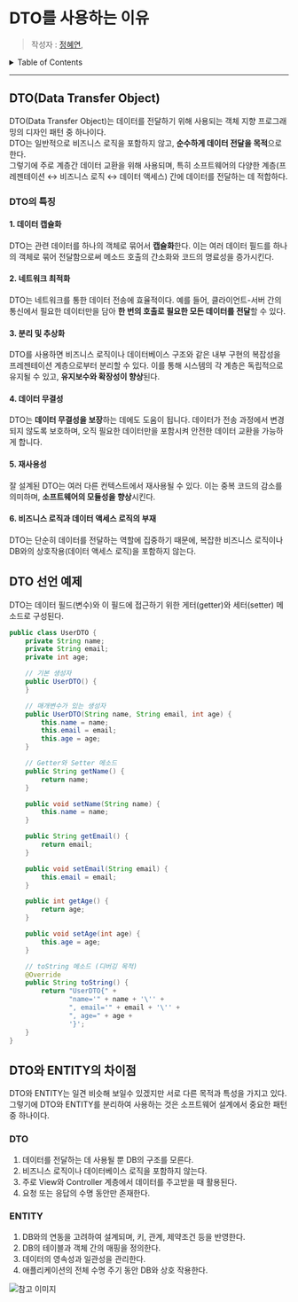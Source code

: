 # DTO를 사용하는 이유

> 작성자 : [정혜연](https://github.com/Jeonglever),

<details>
<summary>Table of Contents</summary>

- [DTO(Data Transfer Object)](#DTO-Data-Transfer-Object)
- [DTO의 특징](#DTO의-특징)
- [DTO 선언 예제](#DTO-선언-예제)
- [DTO와 ENTITY의 차이점](#dto와-entity의-차이점)

</details>

---

## DTO(Data Transfer Object)

DTO(Data Transfer Object)는 데이터를 전달하기 위해 사용되는 객체 지향 프로그래밍의 디자인 패턴 중 하나이다.</br>
DTO는 일반적으로 비즈니스 로직을 포함하지 않고, **순수하게 데이터 전달을 목적**으로 한다.</br> 그렇기에 주로 계층간 데이터 교환을 위해 사용되며, 특히 소프트웨어의 다양한 계층(프레젠테이션 ↔ 비즈니스 로직 ↔ 데이터 액세스) 간에 데이터를 전달하는 데 적합하다.

### DTO의 특징

#### 1. 데이터 캡슐화

DTO는 관련 데이터를 하나의 객체로 묶어서 **캡슐화**한다. 이는 여러 데이터 필드를 하나의 객체로 묶어 전달함으로써 메소드 호출의 간소화와 코드의 명료성을 증가시킨다.

#### 2. 네트워크 최적화

DTO는 네트워크를 통한 데이터 전송에 효율적이다. 예를 들어, 클라이언트-서버 간의 통신에서 필요한 데이터만을 담아 **한 번의 호출로 필요한 모든 데이터를 전달**할 수 있다.

#### 3. 분리 및 추상화

DTO를 사용하면 비즈니스 로직이나 데이터베이스 구조와 같은 내부 구현의 복잡성을 프레젠테이션 계층으로부터 분리할 수 있다. 이를 통해 시스템의 각 계층은 독립적으로 유지될 수 있고, **유지보수와 확장성이 향상**된다.

#### 4. 데이터 무결성

DTO는 **데이터 무결성을 보장**하는 데에도 도움이 됩니다. 데이터가 전송 과정에서 변경되지 않도록 보호하며, 오직 필요한 데이터만을 포함시켜 안전한 데이터 교환을 가능하게 합니다.

#### 5. 재사용성

잘 설계된 DTO는 여러 다른 컨텍스트에서 재사용될 수 있다. 이는 중복 코드의 감소를 의미하며, **소프트웨어의 모듈성을 향상**시킨다.

#### 6. 비즈니스 로직과 데이터 액세스 로직의 부재

DTO는 단순히 데이터를 전달하는 역할에 집중하기 때문에, 복잡한 비즈니스 로직이나 DB와의 상호작용(데이터 액세스 로직)을 포함하지 않는다.

## DTO 선언 예제

DTO는 데이터 필드(변수)와 이 필드에 접근하기 위한 게터(getter)와 세터(setter) 메소드로 구성된다.

```java
public class UserDTO {
    private String name;
    private String email;
    private int age;

    // 기본 생성자
    public UserDTO() {
    }

    // 매개변수가 있는 생성자
    public UserDTO(String name, String email, int age) {
        this.name = name;
        this.email = email;
        this.age = age;
    }

    // Getter와 Setter 메소드
    public String getName() {
        return name;
    }

    public void setName(String name) {
        this.name = name;
    }

    public String getEmail() {
        return email;
    }

    public void setEmail(String email) {
        this.email = email;
    }

    public int getAge() {
        return age;
    }

    public void setAge(int age) {
        this.age = age;
    }

    // toString 메소드 (디버깅 목적)
    @Override
    public String toString() {
        return "UserDTO{" +
               "name='" + name + '\'' +
               ", email='" + email + '\'' +
               ", age=" + age +
               '}';
    }
}

```

## DTO와 ENTITY의 차이점

DTO와 ENTITY는 일견 비슷해 보일수 있겠지만 서로 다른 목적과 특성을 가지고 있다.</br>
그렇기에 DTO와 ENTITY를 분리하여 사용하는 것은 소프트웨어 설계에서 중요한 패턴 중 하나이다.

### DTO

1. 데이터를 전달하는 데 사용될 뿐 DB의 구조를 모른다.
2. 비즈니스 로직이나 데이터베이스 로직을 포함하지 않는다.
3. 주로 View와 Controller 계층에서 데이터를 주고받을 때 활용된다.
4. 요청 또는 응답의 수명 동안만 존재한다.

### ENTITY

1. DB와의 연동을 고려하여 설계되며, 키, 관계, 제약조건 등을 반영한다.
2. DB의 테이블과 객체 간의 매핑을 정의한다.
3. 데이터의 영속성과 일관성을 관리한다.
4. 애플리케이션의 전체 수명 주기 동안 DB와 상호 작용한다.


![참고 이미지](https://user-images.githubusercontent.com/33862991/116250387-a46ec800-a7a8-11eb-8368-8e2df28225fa.png)